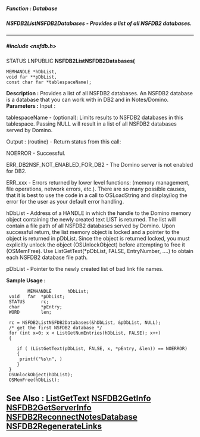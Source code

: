 ##### Function : Database
##### NSFDB2ListNSFDB2Databases - Provides a list of all NSFDB2 databases.  
---
##### #include <nsfdb.h>
STATUS LNPUBLIC **NSFDB2ListNSFDB2Databases(**

	MEMHANDLE *hDbList,
	void far **pDbList,
	const char far *tablespaceName);
**Description :**
Provides a list of all NSFDB2 databases.  An NSFDB2 database is a database that 
you can work with in DB2 and in Notes/Domino.
**Parameters :**
Input :

tablespaceName  -  (optional):   Limits results to NSFDB2 databases in this tablespace.  Passing NULL will result in a list of all NSFDB2 databases served by Domino.

Output :
(routine)  -  Return status from this call: 

NOERROR - Successful.

ERR_DB2NSF_NOT_ENABLED_FOR_DB2 - The Domino server is not enabled for DB2.

ERR_xxx - Errors returned by lower level functions: (memory management, file operations, network errors, etc.).  There are so many possible causes, that it is best to use the code in a call to OSLoadString and display/log the error for the user as your default error handling.


hDbList  -  Address of a HANDLE in which the handle to the Domino memory object containing the newly created text LIST is returned.   The list will contain a file path of all NSFDB2 databases served by Domino.  Upon successful return, the list memory object is locked and a pointer to the object is returned in pDbList.  Since the object is returned locked, you must explicitly unlock the object (OSUnlockObject) before attempting to free it (OSMemFree). 
Use ListGetText(*pDbList, FALSE, EntryNumber, ....) to obtain each NSFDB2 database file path.

pDbList  -  Pointer to the newly created list of bad link file names.

**Sample Usage :**
```
        MEMHANDLE      hDbList;
 void   far  *pDbList;
 STATUS      rc;
 char        *pEntry;
 WORD        len;

 rc = NSFDB2ListNSFDB2Databases(&hDbList, &pDbList, NULL);
 /* get the first NSFDB2 database */
 for (int x=0; x < ListGetNumEntries(hDbList, FALSE); x++)
 {

	if ( (ListGetText(pDbList, FALSE, x, *pEntry, &len)) == NOERROR)
	{
	 printf("%s\n", )
	}
 }
 OSUnlockObject(hDbList);
 OSMemFree(hDbList);
```
**See Also :**
[ListGetText](D:/md_files/ListGetText.md)
[NSFDB2GetInfo](D:/md_files/NSFDB2GetInfo.md)
[NSFDB2GetServerInfo](D:/md_files/NSFDB2GetServerInfo.md)
[NSFDB2ReconnectNotesDatabase](D:/md_files/NSFDB2ReconnectNotesDatabase.md)
[NSFDB2RegenerateLinks](D:/md_files/NSFDB2RegenerateLinks.md)
---
